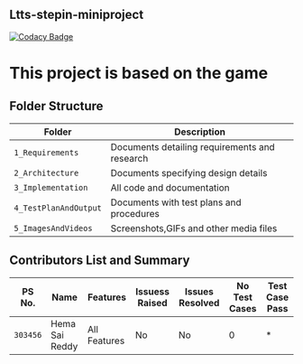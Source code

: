 ## Ltts-stepin-miniproject

[![Codacy Badge](https://api.codacy.com/project/badge/Grade/b2362f1d6f2a43a4a85c0b1ecf44f0ec)](https://app.codacy.com/gh/DHemasaiC/Ltts-stepin-miniproject?utm_source=github.com&utm_medium=referral&utm_content=DHemasaiC/Ltts-stepin-miniproject&utm_campaign=Badge_Grade_Settings)






# This project is based on the game


## Folder Structure


Folder             | Description
-------------------| -----------------------------------------
`1_Requirements`   | Documents detailing requirements and research
`2_Architecture`         | Documents specifying design details
`3_Implementation` | All code and documentation
`4_TestPlanAndOutput`      | Documents with test plans and procedures
`5_ImagesAndVideos`| Screenshots,GIFs and other media files

## Contributors List and Summary

PS No. |  Name   |    Features    | Issuess Raised |Issues Resolved|No Test Cases|Test Case Pass
-------|---------|----------------|----------------|---------------|-------------|--------------
`303456` | Hema Sai Reddy  | All Features    | No     | No   | 0    | *  
